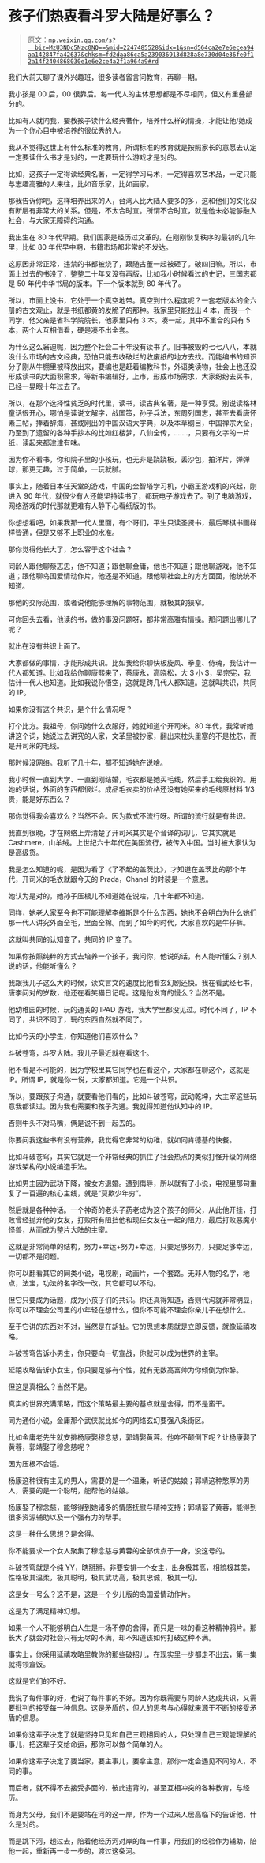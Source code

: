 # 孩子们热衷看斗罗大陆是好事么？

> 原文：[`mp.weixin.qq.com/s?__biz=MzU3NDc5Nzc0NQ==&mid=2247485528&idx=1&sn=d564ca2e7e6ecea94aa142847fa42637&chksm=fd2daa86ca5a239036913d828a8e730d04e36fe0f12a14f2404868030e1e6e2ce4a2f1a964a9#rd`](http://mp.weixin.qq.com/s?__biz=MzU3NDc5Nzc0NQ==&mid=2247485528&idx=1&sn=d564ca2e7e6ecea94aa142847fa42637&chksm=fd2daa86ca5a239036913d828a8e730d04e36fe0f12a14f2404868030e1e6e2ce4a2f1a964a9#rd)

我们大前天聊了课外兴趣班，很多读者留言问教育，再聊一期。

我小孩是 00 后，00 很靠后。每一代人的主体思想都是不尽相同，但又有重叠部分的。

比如有人就问我，要教孩子读什么经典著作，培养什么样的情操，才能让他/她成为一个你心目中被培养的很优秀的人。

我从不觉得这世上有什么标准的教育，所谓标准的教育就是按照家长的意愿去认定一定要读什么书才是对的，一定要玩什么游戏才是对的。

比如，这孩子一定得读经典名著，一定得学习马术，一定得喜欢艺术品，一定只能与志趣高雅的人来往，比如音乐家，比如画家。

那我告诉你吧，这样培养出来的人，台湾人比大陆人要多的多，这和他们的文化没有断层有非常大的关系。但是，不太合时宜。所谓不合时宜，就是他未必能够融入社会，与大家无障碍的沟通。

我出生在 80 年代早期。我们国家是经历过文革的，在刚刚恢复秩序的最初的几年里，比如 80 年代早中期，书籍市场都非常的不发达。

这原因非常正常，违禁的书都被烧了，跟随古董一起被砸了。破四旧嘛。所以，市面上过去的书没了，整整二十年又没有再版，比如我小时候看过的史记，三国志都是 50 年代中华书局的版本。下一个版本就到 80 年代了。

所以，市面上没书，它处于一个真空地带。真空到什么程度呢？一套老版本的全六册的古文观止，就是书纸都黄的发脆了的那种。我家里只能找出 4 本，而我一个同学，他父亲是省科学院院长，他家里只有 3 本。凑一起，其中不重合的只有 5 本，两个人互相借看，硬是凑不出全套。

为什么这么窘迫呢，因为整个社会二十年没有读书了。旧书被毁的七七八八，本就没什么市场的古文经典，恐怕只能去收破烂的收废纸的地方去找。而能编书的知识分子刚从牛棚里被释放出来，要编也是赶着编教科书，外语类读物，社会上也还没形成读书的大面积需求，等新书编辑好，上市，形成市场需求，大家纷纷去买书，已经一晃眼十年过去了。

所以，在那个选择性贫乏的时代里，读书，读古典名著，是一种享受。别说读格林童话很开心，哪怕是读说文解字，战国策，孙子兵法，东周列国志，甚至去看唐怀素三帖，捧着辞海，甚或刚出的中国汉语大字典，以及本草纲目，中国禅宗大全，乃至到了遗留的各种手抄本的比如红楼梦，八仙全传，.......，只要有文字的一片纸，读起来都津津有味。

因为你不看书，你和院子里的小孩玩，也无非是跷跷板，丢沙包，拍洋片，弹弹球，那更无趣，过于简单，一玩就腻。

事实上，随着日本任天堂的游戏，中国的金智塔学习机，小霸王游戏机的兴起，刚进入 90 年代，就很少有人还能坚持读书了，都玩电子游戏去了。到了电脑游戏，网络游戏的时代那就更难有人静下心看纸版的书。

你想想看吧，如果我那一代人里面，有个哥们，平生只读圣贤书，最后琴棋书画样样皆通，但是又够不上职业的水准。

那你觉得他长大了，怎么容于这个社会？

同龄人跟他聊蔡志忠，他不知道；跟他聊金庸，他也不知道；跟他聊游戏，他不知道；跟他聊岛国爱情动作片，他还是不知道。跟他聊社会上的方方面面，他统统不知道。

那他的交际范围，或者说他能够理解的事物范围，就极其的狭窄。

可你回头去看，他读的书，做的事没问题呀，都非常高雅有情操。那问题出哪儿了呢？

就出在没有共识上面了。

大家都做的事情，才能形成共识。比如我给你聊快板旋风、拳皇、侍魂，我估计一代人都知道。比如我给你聊康熙来了，蔡康永，高晓松，大 S 小 S，吴宗宪，我估计一代人也知道。比如我说孙悟空，这就是跨几代人都知道。这就叫共识，共同的 IP。

如果你没有这个共识，是个什么情况呢？

打个比方。我祖母，你问她什么衣服好，她就知道个开司米。80 年代，我常听她讲这个词，她说过去讲究的人家，文革里被抄家，翻出来枕头里塞的不是枕芯，而是开司米的毛线。

那时候没网络。我听了几十年，都不知道她在说啥。

我小时候一直到大学、一直到刚结婚，毛衣都是她买毛线，然后手工给我织的。用她的话说，外面的东西都很烂。成品毛衣卖的价格还没有她买来的毛线原材料 1/3 贵，能是好东西么？

那你觉得我会喜欢么？当然不会。因为款式不流行呀。所谓的流行就是有共识。

我直到很晚，才在网络上弄清楚了开司米其实是个音译的词儿，它其实就是 Cashmere，山羊绒。上世纪六十年代在美国流行，被传入中国。当时被大家认为是高级货。

我是怎么知道的呢，是因为看了《了不起的盖茨比》，才知道在盖茨比的那个年代，开司米的毛衣就跟今天的 Prada，Chanel 的时装是一个意思。

她认为是对的，她孙子压根儿不知道她在说啥，几十年都不知道。

同样，她老人家至今也不可能理解李维斯是个什么东西，她也不会明白为什么她们那一代人讲究外面全毛，里面全棉。而到了如今的时代，大家喜欢的是牛仔裤。

这就叫共同的认知变了，共同的 IP 变了。

如果你按照纯粹的方式去培养一个孩子，我问你，他说的话，有人能听懂么？别人说的话，他能听懂么？

我跟我儿子这么大的时候，读文言文的速度比他看玄幻剧还快。我在看武经七书，唐李问对的岁数，他还在看笑猫日记呢。这是他发育的慢么？当然不是。

他幼稚园的时候，玩的通关的 IPAD 游戏，我大学里都没见过。时代不同了，IP 不同了，共识不同了，玩的东西自然就不同了。

比如今天的小学生，你知道他们喜欢什么？

斗破苍穹，斗罗大陆。我儿子最近就在看这个。

他不看是不可能的，因为学校里其它同学也在看这个，大家都在聊这个，这就是 IP。所谓 IP，就是你一说，大家都知道。它是一个共识。

所以，要跟孩子沟通，就要看他们看的，比如斗破苍穹，武动乾坤，大主宰这些玩意我都读过。因为我也需要和孩子沟通。我就得知道他认知中的 IP。

否则牛头不对马嘴，俩是说不到一起去的。

你要问我这些书有没有营养，我觉得它非常的幼稚，就如同肯德基的快餐。

比如斗破苍穹，其实它就是一个非常经典的抓住了社会热点的类似打怪升级的网络游戏架构的小说编造手法。

比如男主因为武功下降，被女方退婚。遭到侮辱，所以就有了小说，电视里那句重复了一百遍的核心主线，就是“莫欺少年穷”。

然后就是各种神话。一个神奇的老头子药老成为这个孩子的师父，从此他开挂，打败曾经抛弃他的女友，打败所有阻挡他和现任女友在一起的阻力，最后打败恶魔小怪兽，从而成为整片大陆的主宰。

这就是非常简单的结构，努力+幸运+努力+幸运，只要足够努力，只要足够幸运，一切都不是问题。

你可以翻看其它的同类小说，电视剧，动画片，一个套路。无非人物的名字，地点，法宝，功法的名字改一改，其它都可以不动。

但它只要成为话题，成为小孩子们的共识。你还真得知道，否则代沟就非常明显，你可以不理会公司里的小年轻在想什么，但你不可能不理会你亲儿子在想什么。

至于它讲的东西对不对，当然是在胡扯。它的思想本质就是立即反馈，就像延禧攻略。

斗破苍穹告诉小男生，你只要向一切宣战，你就可以成为世界的主宰。

延禧攻略告诉小女生，你只要足够有个性，就有无数高富帅为你倾倒为你醉。

但这是真相么？当然不是。

真实的世界充满策略，而这个策略最主要的基点就是舍得，而不是蛮干。

同为通俗小说，金庸那个武侠就比如今的网络玄幻要强八条街区。

比如金庸老先生就安排杨康娶穆念慈，郭靖娶黄蓉。他咋不颠倒下呢？让杨康娶了黄蓉，郭靖娶了穆念慈呢？

因为压根不合适。

杨康这种很有主见的男人，需要的是一个温柔，听话的姑娘；郭靖这种憨厚的男人，需要的是一个聪明，能帮他的姑娘。

杨康娶了穆念慈，能够得到她诸多的情感抚慰与精神支持；郭靖娶了黄蓉，能得到很多资源辅助以及一个强有力的帮手。

这是一种什么思想？是舍得。

你不能要求一个女人聚集了穆念慈与黄蓉的全部优点于一身，没这号的。

斗破苍穹就是个纯 YY，瞎掰掰。非要安排一个女主，出身极其高，相貌极其美，性格极其温柔，极其聪明，极其武功高，极其忠诚，极其一切。

这是女一号么？这不是，这是一个少儿版的岛国爱情动作片。

这是为了满足精神幻想。

如果一个人不能够明白人生是一场不停的舍得，而只是一味的看这种精神鸦片。那长大了就会对社会只有无尽的不满，却不知道该如何打破这种不满。

事实上，你采用延禧攻略里教你的那些破招儿，在现实里一步都走不出去，第一集就得领盒饭。

这就是它们的不好。

我说了每件事的好，也说了每件事的不好。因为你既需要与同龄人达成共识，又需要批判的接受每一种信息。这是矛盾的，但人的思考与心得就来源于不断的接受矛盾的信息。

如果你这辈子决定了就是坚持只见和自己三观相同的人，只处理自己三观能理解的事儿，把这辈子交给命运，那你可以做个简单的人。

如果你这辈子决定了要当家，要主事儿，要拿主意，那你一定会遇见不同的人，不同的事。

而后者，就不得不去接受多面的，彼此违背的，甚至互相冲突的各种教育，与经历。

而身为父母，我们不是要站在河的这一岸，作为一个过来人居高临下的告诉他，什么是对的。

而是跳下河，趟过去，陪着他经历河对岸的每一件事，用我们的经验作为辅助，陪他一起，重新再一步一步的，渡过这条河。